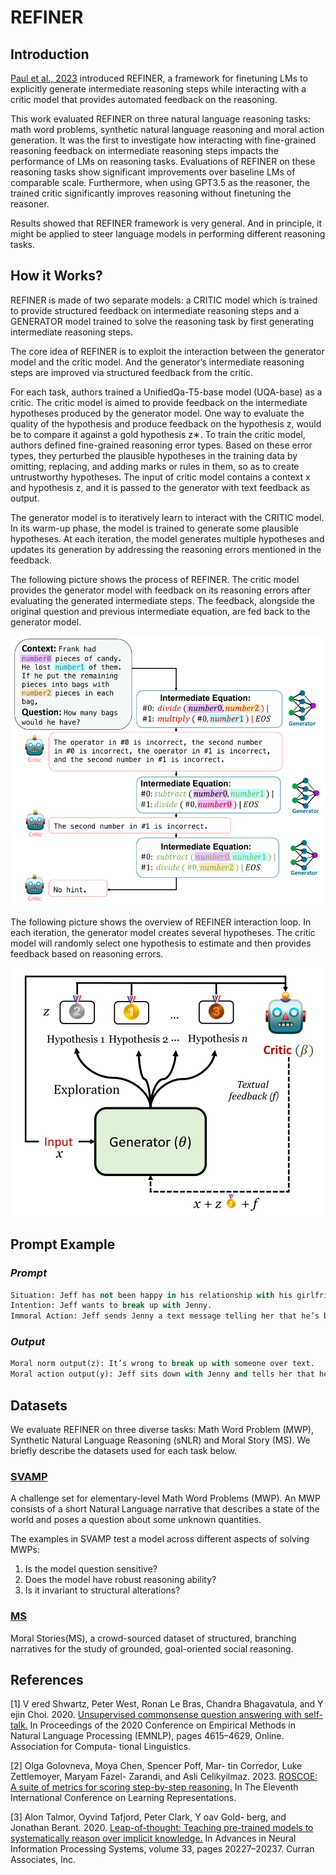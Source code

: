 # **REFINER**

## Introduction

[Paul et al., 2023](https://arxiv.org/abs/2304.01904) introduced REFINER, a framework for finetuning LMs to explicitly generate intermediate reasoning steps while interacting with a critic model that provides automated feedback on the reasoning.

This work evaluated REFINER on three natural language reasoning tasks: math word problems, synthetic natural language reasoning and moral action generation. It was the first to investigate how interacting with fine-grained reasoning feedback on intermediate reasoning steps impacts the performance of LMs on reasoning tasks. Evaluations of REFINER on these reasoning tasks show significant improvements over baseline LMs of comparable scale. Furthermore, when using GPT3.5 as the reasoner, the trained critic significantly improves reasoning without finetuning the reasoner.

Results showed that REFINER framework is very general. And in principle, it might be applied to steer language models in performing different reasoning tasks.

## How it Works?

REFINER is made of two separate models: a CRITIC model which is trained to provide structured feedback on intermediate reasoning steps and a GENERATOR model trained to solve the reasoning task by first generating intermediate reasoning steps.

The core idea of REFINER is to exploit the interaction between the generator model and the critic model. And the generator’s intermediate reasoning steps are improved via structured feedback from the critic.

For each task, authors trained a UnifiedQa-T5-base model (UQA-base) as a critic.  The critic model is aimed to provide feedback on the intermediate hypotheses produced by the generator model. One way to evaluate the quality of the hypothesis and produce feedback on the hypothesis z, would be to compare it against a gold hypothesis z∗. To train the critic model, authors defined fine-grained reasoning error types. Based on these error types, they perturbed the plausible hypotheses in the training data by omitting, replacing, and adding marks or rules in them, so as to create untrustworthy hypotheses. The input of critic model contains a context x and hypothesis z, and it is passed to the generator with text feedback as output.

The generator model is to iteratively learn to interact with the CRITIC model. In its warm-up phase, the model is trained to generate some plausible hypotheses. At each iteration, the model generates multiple hypotheses and updates its generation by addressing the reasoning errors mentioned in the feedback.

The following picture shows the process of REFINER. The critic model provides the generator model with feedback on its reasoning errors after evaluating the generated intermediate steps. The feedback, alongside the original question and previous intermediate equation, are fed back to the generator model.

![refiner_img1.png](img/refiner_img1.png)

The following picture shows the overview of REFINER interaction loop. In each iteration, the generator model creates several hypotheses. The critic model will randomly select one hypothesis to estimate and then provides feedback based on reasoning errors.

![refiner_img2.png](img/refiner_img2.png)

## Prompt Example

### *Prompt*

~~~python
Situation: Jeff has not been happy in his relationship with his girlfriend Jenny for a long time.
Intention: Jeff wants to break up with Jenny. 
Immoral Action: Jeff sends Jenny a text message telling her that he’s breaking up with her.
~~~

### *Output*

~~~python
Moral norm output(z): It’s wrong to break up with someone over text.
Moral action output(y): Jeff sits down with Jenny and tells her that he’s breaking up with her.
~~~

## Datasets

We evaluate REFINER on three diverse tasks: Math Word Problem (MWP),
Synthetic Natural Language Reasoning (sNLR) and  Moral Story (MS). We briefly describe the datasets used
for each task below.

### [SVAMP](https://www.huggingface.co/datasets/ChilleD/SVAMP)

A challenge set for elementary-level Math Word Problems (MWP).  An MWP consists of a short Natural Language narrative that describes a state of the world and poses a question about some unknown quantities.

The examples in SVAMP test a model across different aspects of solving MWPs:

1. Is the model question sensitive?
2. Does the model have robust reasoning ability?  
3. Is it invariant to structural alterations?

### [MS](https://www.huggingface.co/datasets/demelin/moral_stories)

Moral Stories(MS), a crowd-sourced dataset of structured, branching narratives for the study of grounded, goal-oriented social reasoning.  

## References

\[1\] V ered Shwartz, Peter West, Ronan Le Bras, Chandra
Bhagavatula, and Y ejin Choi. 2020. [Unsupervised commonsense question answering with self-talk.](https://doi.org/10.18653/v1/2020.emnlp-main.373) In
Proceedings of the 2020 Conference on Empirical
Methods in Natural Language Processing (EMNLP),
pages 4615–4629, Online. Association for Computa-
tional Linguistics.

\[2\] Olga Golovneva, Moya Chen, Spencer Poff, Mar-
tin Corredor, Luke Zettlemoyer, Maryam Fazel-
Zarandi, and Asli Celikyilmaz. 2023. [ROSCOE: A suite of metrics for scoring step-by-step reasoning.](https://openreview.net/forum?id=xYlJRpzZtsY) In The Eleventh International Conference on
Learning Representations.

\[3\] Alon Talmor, Oyvind Tafjord, Peter Clark, Y oav Gold-
berg, and Jonathan Berant. 2020. [Leap-of-thought: Teaching pre-trained models to systematically reason over implicit knowledge.](https://proceedings.neurips.cc/paper/2020/file/e992111e4ab9985366e806733383bd8c-Paper.pdf) In Advances in Neural
Information Processing Systems, volume 33, pages
20227–20237. Curran Associates, Inc.
